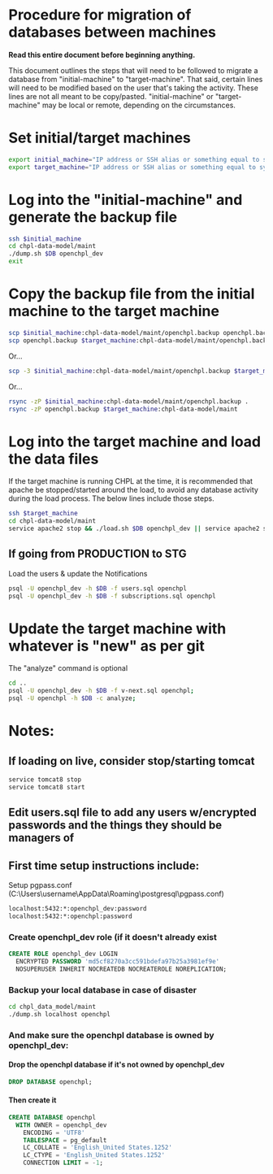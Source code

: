 # Procedure for migration of databases between machines

**Read this entire document before beginning anything.**

This document outlines the steps that will need to be followed to migrate a database from "initial-machine" to "target-machine". That said, certain lines will need to be modified based on the user that's taking the activity. These lines are not all meant to be copy/pasted. "initial-machine" or "target-machine" may be local or remote, depending on the circumstances.

# Set initial/target machines

```sh
export initial_machine="IP address or SSH alias or something equal to system where data starts"
export target_machine="IP address or SSH alias or something equal to system where data is going"
```

# Log into the "initial-machine" and generate the backup file

```sh
ssh $initial_machine
cd chpl-data-model/maint
./dump.sh $DB openchpl_dev
exit
```

# Copy the backup file from the initial machine to the target machine

```sh
scp $initial_machine:chpl-data-model/maint/openchpl.backup openchpl.backup
scp openchpl.backup $target_machine:chpl-data-model/maint/openchpl.backup
```

Or...

```sh
scp -3 $initial_machine:chpl-data-model/maint/openchpl.backup $target_machine:chpl-data-model/maint/openchpl.backup
```

Or...

```sh
rsync -zP $initial_machine:chpl-data-model/maint/openchpl.backup .
rsync -zP openchpl.backup $target_machine:chpl-data-model/maint
```

# Log into the target machine and load the data files

If the target machine is running CHPL at the time, it is recommended that apache be stopped/started around the load, to avoid any database activity during the load process. The below lines include those steps.

```sh
ssh $target_machine
cd chpl-data-model/maint
service apache2 stop && ./load.sh $DB openchpl_dev || service apache2 start
```

## If going from PRODUCTION to STG

Load the users & update the Notifications

```sh
psql -U openchpl_dev -h $DB -f users.sql openchpl
psql -U openchpl_dev -h $DB -f subscriptions.sql openchpl
```

# Update the target machine with whatever is "new" as per git

The "analyze" command is optional

```sh
cd ..
psql -U openchpl_dev -h $DB -f v-next.sql openchpl;
psql -U openchpl -h $DB -c analyze;
```

# Notes:

## If loading on live, consider stop/starting tomcat

```sh
service tomcat8 stop
service tomcat8 start
```

## Edit users.sql file to add any users w/encrypted passwords and the things they should be managers of

## First time setup instructions include:

Setup pgpass.conf (C:\Users\username\AppData\Roaming\postgresql\pgpass.conf)

```sh
localhost:5432:*:openchpl_dev:password
localhost:5432:*:openchpl:password
```

### Create openchpl_dev role (if it doesn't already exist

```sql
CREATE ROLE openchpl_dev LOGIN
  ENCRYPTED PASSWORD 'md5cf8270a3cc591bdefa97b25a3981ef9e'
  NOSUPERUSER INHERIT NOCREATEDB NOCREATEROLE NOREPLICATION;
```

### Backup your local database in case of disaster

```sh
cd chpl_data_model/maint
./dump.sh localhost openchpl
```

### And make sure the openchpl database is owned by openchpl_dev:

#### Drop the openchpl database if it's not owned by openchpl_dev

```sql
DROP DATABASE openchpl;
```

#### Then create it

```sql
CREATE DATABASE openchpl
  WITH OWNER = openchpl_dev
    ENCODING = 'UTF8'
    TABLESPACE = pg_default
    LC_COLLATE = 'English_United States.1252'
    LC_CTYPE = 'English_United States.1252'
    CONNECTION LIMIT = -1;
```
